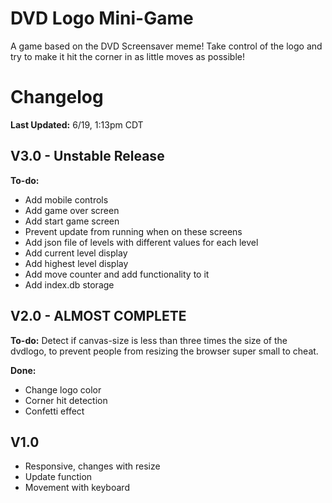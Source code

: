 # DVD Logo Mini-Game
A game based on the DVD Screensaver meme! Take control of the logo and try to make it hit the corner in as little moves as possible!

# Changelog  
**Last Updated:** 6/19, 1:13pm CDT

## V3.0 - Unstable Release
**To-do:**
- Add mobile controls
- Add game over screen
- Add start game screen
- Prevent update from running when on these screens
- Add json file of levels with different values for each level
- Add current level display
- Add highest level display
- Add move counter and add functionality to it
- Add index.db storage

## V2.0 - ALMOST COMPLETE
**To-do:** Detect if canvas-size is less than three times the size of the dvdlogo, to prevent people from resizing the browser super small to cheat.

**Done:**
- Change logo color
- Corner hit detection
- Confetti effect

## V1.0
- Responsive, changes with resize
- Update function
- Movement with keyboard
